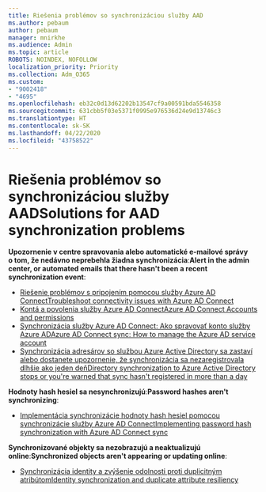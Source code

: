 ```yaml
---
title: Riešenia problémov so synchronizáciou služby AAD
ms.author: pebaum
author: pebaum
manager: mnirkhe
ms.audience: Admin
ms.topic: article
ROBOTS: NOINDEX, NOFOLLOW
localization_priority: Priority
ms.collection: Adm_O365
ms.custom:
- "9002418"
- "4695"
ms.openlocfilehash: eb32c0d13d62202b13547cf9a00591bda5546358
ms.sourcegitcommit: 631cbb5f03e5371f0995e976536d24e9d13746c3
ms.translationtype: HT
ms.contentlocale: sk-SK
ms.lasthandoff: 04/22/2020
ms.locfileid: "43758522"
---
```

# <a name="solutions-for-aad-synchronization-problems"></a><span data-ttu-id="8c254-102">Riešenia problémov so synchronizáciou služby AAD</span><span class="sxs-lookup"><span data-stu-id="8c254-102">Solutions for AAD synchronization problems</span></span>

<span data-ttu-id="8c254-103">**Upozornenie v centre spravovania alebo automatické e-mailové správy o tom, že nedávno neprebehla žiadna synchronizácia**:</span><span class="sxs-lookup"><span data-stu-id="8c254-103">**Alert in the admin center, or automated emails that there hasn't been a recent synchronization event**:</span></span>

- [<span data-ttu-id="8c254-104">Riešenie problémov s pripojením pomocou služby Azure AD Connect</span><span class="sxs-lookup"><span data-stu-id="8c254-104">Troubleshoot connectivity issues with Azure AD Connect</span></span>](https://docs.microsoft.com/azure/active-directory/hybrid/tshoot-connect-connectivity)
- [<span data-ttu-id="8c254-105">Kontá a povolenia služby Azure AD Connect</span><span class="sxs-lookup"><span data-stu-id="8c254-105">Azure AD Connect Accounts and permissions</span></span>](https://go.microsoft.com/fwlink/p/?LinkId=820598)
- [<span data-ttu-id="8c254-106">Synchronizácia služby Azure AD Connect: Ako spravovať konto služby Azure AD</span><span class="sxs-lookup"><span data-stu-id="8c254-106">Azure AD Connect sync: How to manage the Azure AD service account</span></span>](https://docs.microsoft.com/azure/active-directory/hybrid/how-to-connect-azureadaccount)
- [<span data-ttu-id="8c254-107">Synchronizácia adresárov so službou Azure Active Directory sa zastaví alebo dostanete upozornenie, že synchronizácia sa nezaregistrovala dlhšie ako jeden deň</span><span class="sxs-lookup"><span data-stu-id="8c254-107">Directory synchronization to Azure Active Directory stops or you're warned that sync hasn't registered in more than a day</span></span>](https://support.microsoft.com/help/2882421/directory-synchronization-to-azure-active-directory-stops-or-you-re-warned-that-sync-hasn-t-registered-in-more-than-a-day)
 
<span data-ttu-id="8c254-108">**Hodnoty hash hesiel sa nesynchronizujú**:</span><span class="sxs-lookup"><span data-stu-id="8c254-108">**Password hashes aren't synchronizing**:</span></span>

- [<span data-ttu-id="8c254-109">Implementácia synchronizácie hodnoty hash hesiel pomocou synchronizácie služby Azure AD Connect</span><span class="sxs-lookup"><span data-stu-id="8c254-109">Implementing password hash synchronization with Azure AD Connect sync</span></span>](https://docs.microsoft.com/azure/active-directory/hybrid/how-to-connect-password-hash-synchronization)

<span data-ttu-id="8c254-110">**Synchronizované objekty sa nezobrazujú a neaktualizujú online**:</span><span class="sxs-lookup"><span data-stu-id="8c254-110">**Synchronized objects aren't appearing or updating online**:</span></span>

- [<span data-ttu-id="8c254-111">Synchronizácia identity a zvýšenie odolnosti proti duplicitným atribútom</span><span class="sxs-lookup"><span data-stu-id="8c254-111">Identity synchronization and duplicate attribute resiliency</span></span>](https://docs.microsoft.com/azure/active-directory/hybrid/how-to-connect-syncservice-duplicate-attribute-resiliency)
